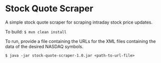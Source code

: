 # Stock Quote Scraper
A simple stock quote scraper for scraping intraday stock price updates. 

To build:  ```$ mvn clean install```

To run, provide a file containing the URLs for the XML files containing the data of the desired NASDAQ symbols. 
```
$ java -jar stock-quote-scraper-1.0.jar <path-to-url-file>
```
